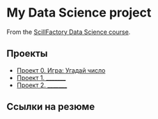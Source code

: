 # My Data Science project

From the [ScillFactory Data Science course](https://scillfactory.ru/data-scientist).

## Проекты

* [Проект 0. Игра: Угадай число](https://github.com/Kovyljan/sf_data_science/project_0)
* [Проект 1. _______](___)
* [Проект 2. _______](___)

## Ссылки на резюме